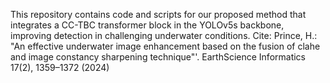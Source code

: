 This repository contains code and scripts for our proposed method that integrates a CC-TBC transformer block  in the YOLOv5s backbone, improving detection in challenging underwater conditions.
 Cite: Prince, H.: "An effective underwater image enhancement based on the fusion of clahe and image constancy sharpening technique"'. EarthScience Informatics 17(2), 1359–1372 (2024)
